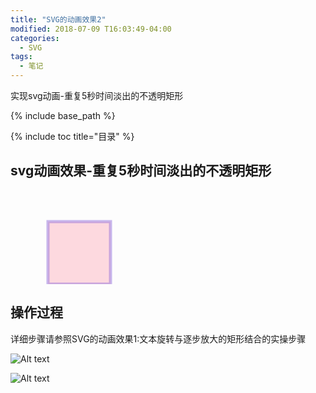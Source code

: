 ```yaml
---
title: "SVG的动画效果2"
modified: 2018-07-09 T16:03:49-04:00
categories: 
  - SVG
tags:
  - 笔记
---
```


实现svg动画-重复5秒时间淡出的不透明矩形

{% include base_path %}

{% include toc title="目录" %}



## svg动画效果-重复5秒时间淡出的不透明矩形

<html>
<head>
<meta charset="UTF-8">
<title></title>
</head>
<body>
<svg xmlns="http://www.w3.org/2000/svg" version="1.1">
<rect x="60" y="50" width="100" height="100" style="fill:lightpink;stroke:mediumpurple;stroke-width:5;fill-opacity:0.5;stroke-opacity:0.5" />
<animate attributeType="CSS" attributeName="opacity" from="1" to="0" dur="5s" repeatCount="indefinite" />
</rect>
</svg>
</body>
</html>

## 操作过程

详细步骤请参照SVG的动画效果1:文本旋转与逐步放大的矩形结合的实操步骤

![Alt text](https://gitee.com/NFUNM171061397/minimal-mistakes/raw/master/images/svg%E5%8A%A8%E7%94%BB21.png)

![Alt text](https://gitee.com/NFUNM171061397/minimal-mistakes/raw/master/images/svg%E5%8A%A8%E7%94%BB22.png)










